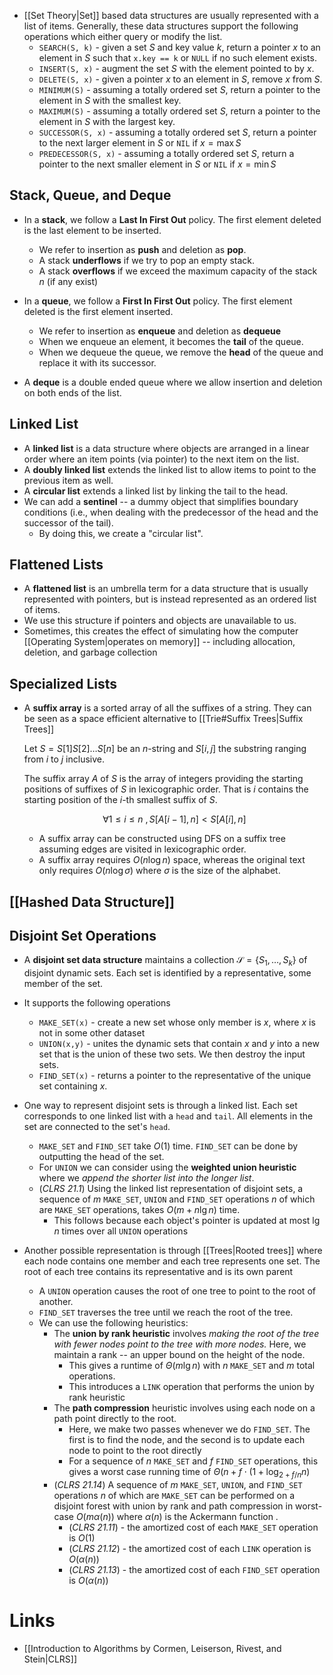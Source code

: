 * [[Set Theory|Set]] based data structures are usually represented with a list of items. Generally, these data structures support the following operations which either query or modify the list. 
	* `SEARCH(S, k)` - given a set $S$ and key value $k$, return a pointer $x$ to an element in $S$ such that `x.key == k` or `NULL`  if no such element exists.
	* `INSERT(S, x)` - augment the set $S$ with the element pointed to by $x$.
	* `DELETE(S, x)` - given a pointer $x$ to an element in $S$, remove $x$ from $S$.
	* `MINIMUM(S)` - assuming a totally ordered set $S$, return a pointer to the element in $S$ with the smallest key.
	* `MAXIMUM(S)` - assuming a totally ordered set $S$, return a pointer to the element in $S$ with the largest key.
	* `SUCCESSOR(S, x)` - assuming a totally ordered set $S$, return a pointer to the next larger element in $S$ or `NIL` if $x=\max S$ 
	* `PREDECESSOR(S, x)` - assuming a totally ordered set $S$, return a pointer to the next smaller element in $S$ or `NIL` if $x=\min S$ 

## Stack, Queue, and Deque
* In a **stack**, we follow a **Last In First Out** policy. The first element deleted is the last element to be inserted.
	* We refer to insertion as **push** and deletion as **pop**.
	* A stack **underflows** if we try to pop an empty stack.
	* A stack **overflows** if we exceed the maximum capacity of the stack $n$ (if any exist)

* In a **queue**, we follow a **First In First Out** policy. The first element deleted is the first element inserted.
	* We refer to insertion as **enqueue** and deletion as **dequeue**
	* When we enqueue an element, it becomes the **tail** of the queue.
	* When we dequeue the queue, we remove the **head** of the queue and replace it with its successor.

* A **deque** is a double ended queue where we allow insertion and deletion on both ends of the list. 

## Linked List
* A **linked list** is a data structure where objects are arranged in a linear order where an item points (via pointer) to the next item on the list.
* A **doubly linked list** extends the linked list to allow items to point to the previous item as well. 
* A **circular list** extends a linked list by linking the tail to the head. 
* We can add a **sentinel** -- a dummy object that simplifies boundary conditions (i.e., when dealing with the predecessor of the head and the successor of the tail). 
	* By doing this, we create a "circular list". 

## Flattened Lists
* A **flattened list** is an umbrella term for a data structure that is usually represented with pointers, but is instead represented as an ordered list of items.
* We use this structure if pointers and objects are unavailable to us.
* Sometimes, this creates the effect of simulating how the computer [[Operating System|operates on memory]] -- including allocation, deletion, and garbage collection 

## Specialized Lists
* A **suffix array** is a sorted array of all the suffixes of a string. They can be seen as a space efficient alternative to [[Trie#Suffix Trees|Suffix Trees]]
  
  Let $S=S[1]S[2]\dots S[n]$ be an $n$-string and $S[i,j]$ the substring ranging from $i$ to $j$ inclusive.
  
  The suffix array $A$ of $S$ is the array of integers providing the starting positions of suffixes of $S$ in lexicographic order. That is $i$ contains the starting position of the $i$-th smallest suffix of $S$.
  
  $$
  \forall 1\le i \le n \ , S[A[i-1],n] < S[A[i],n]
  $$
	* A suffix array can be constructed using DFS on a suffix tree assuming edges are visited in lexicographic order. 
	* A suffix array requires $O(n\log n)$ space, whereas the original text only requires $O(n\log \sigma)$ where $\sigma$ is the size of the alphabet. 

## [[Hashed Data Structure]]

## Disjoint Set Operations
* A **disjoint set data structure** maintains a collection $\mathcal{S}= \{S_1,\dots, S_k\}$ of disjoint dynamic sets. Each set is identified by a representative, some member of the set. 
* It supports the following operations
	* `MAKE_SET(x)` - create a new set whose only member is $x$, where $x$ is not in some other dataset
	* `UNION(x,y)` - unites the dynamic sets that contain $x$ and $y$ into a new set that is the union of these two sets. We then destroy the input sets.
	* `FIND_SET(x)` - returns a pointer to the representative of the unique set containing $x$.

* One way to represent disjoint sets is through a linked list.  Each set corresponds to one linked list with a `head` and `tail`. All elements in the set are connected to the set's `head`. 
	*  `MAKE_SET` and `FIND_SET` take $O(1)$ time. `FIND_SET` can be done by outputting the head of the set. 
	* For `UNION` we can consider using the **weighted union heuristic** where we *append the shorter list into the longer list*. 
	* (*CLRS 21.1*) Using the linked list representation of disjoint sets, a sequence of $m$ `MAKE_SET`, `UNION` and `FIND_SET` operations $n$ of which are `MAKE_SET` operations, takes $O(m + n\lg n)$ time. 
		* This follows because each object's pointer is updated at most $\lg n$ times over all `UNION` operations

* Another possible representation is through [[Trees|Rooted trees]] where each node contains one member and each tree represents one set. The root of each tree contains its representative and is its own parent
	* A `UNION` operation causes the root of one tree to point to the root of another.
	* `FIND_SET` traverses the tree until we reach the root of the tree. 
	* We can use the following heuristics:
		* The **union by rank heuristic** involves *making the root of the tree with fewer nodes point to the tree with more nodes.* Here, we maintain a rank -- an upper bound on the height of the node. 
			* This gives a runtime of $\Theta(m\lg n)$ with $n$ `MAKE_SET` and $m$ total operations.
			* This introduces a `LINK` operation that performs the union by rank heuristic
		* The **path compression** heuristic involves using each node on a path point directly to the root. 
			* Here, we make two passes whenever we do `FIND_SET`. The first is to find the node, and the second is to update each node to point to the root directly
			* For a sequence of $n$ `MAKE_SET` and $f$ `FIND_SET` operations, this gives a worst case running time of $\Theta(n + f\cdot (1 + \log_{2+f/n} n)$
		* (*CLRS 21.14*) A sequence of $m$ `MAKE_SET`, `UNION`, and `FIND_SET` operations $n$ of which are `MAKE_SET` can be performed on a disjoint forest with union by rank and path compression in worst-case  $O(m\alpha (n))$ where $\alpha(n)$ is the Ackermann function .
			* (*CLRS 21.11*) - the amortized cost of each `MAKE_SET` operation is $O(1)$
			* (*CLRS 21.12*) - the amortized cost of each `LINK` operation is $O(\alpha (n))$ 
			* (*CLRS 21.13*) - the amortized cost of each `FIND_SET` operation is $O(\alpha(n))$ 
# Links
* [[Introduction to Algorithms by Cormen, Leiserson, Rivest, and Stein|CLRS]] 